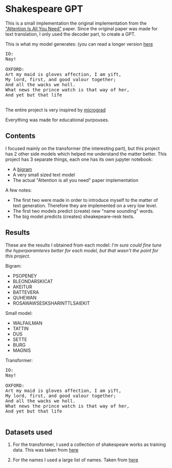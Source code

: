 # Shakespeare GPT

This is a small implementation the original implementation from the ["Attention Is All You Need"](https://arxiv.org/abs/1706.03762) paper.
Since the original paper was made for text translation, I only used the decoder part, to create a GPT.


This is what my model generates: (you can read a longer version [here](./output10000.txt)
<pre>
IO:
Nay!

OXFORD:
Art my maid is gloves affection, I am yift,
My lord, first, and good valour together;
And all the wacks we holl.
What news the prince watch is that way of her,
And yet but that life

</pre>
The entire project is very inspired by [micrograd](https://github.com/karpathy/micrograd)

Everything was made for educational purpouses.


## Contents
I focused mainly on the transformer (the interesting part), but this project has 2 other side models which helped me understand the matter better.
This project has 3 separate things, each one has its own jupyter notebook:
 * A [bigram](https://en.wikipedia.org/wiki/Bigram)
 * A very small sized text model
 * The actual "Attention is all you need" paper implementation


 A few notes:
* The first two were made in order to introduce myself to the matter of text generation. Therefore they are implemented on a very low level.
* The first two models predict (create) new "name sounding" words.
* The big model predicts (creates) sheakepeare-resk texts.

## Results

These are the results I obtained from each model:
*I'm sure could fine tune the hyperparamteres better for each model, but that wasn't the point for this project.*

Bigram:
  * PSOPENEY
  * BLEONDARSKICAT
  * AKEITUR
  * BATTEVERA
  * QUHEWAN
  * ROSAWAWSESKSHARINTTLSAIEKIT

Small model:
  * WALFAILMAN
  * TATTIN
  * DUS
  * SETTE
  * BURG
  * MAGNIS

Transformer:
<pre>
IO:
Nay!

OXFORD:
Art my maid is gloves affection, I am yift,
My lord, first, and good valour together;
And all the wacks we holl.
What news the prince watch is that way of her,
And yet but that life

</pre>


## Datasets used
1. For the transformer, I used a collection of shakespeare works as training data. This was taken from [here](https://raw.githubusercontent.com/karpathy/char-rnn/master/data/tinyshakespeare/input.txt)

2. For the names I used a large list of names. Taken from [here]( https://gist.githubusercontent.com/craigmartin97/e98a9e2a267c379e47be1191d9431de2/raw/c09c7356e85e39e41faa92a665b7ef0b3b840b6a/last-names.txt)
